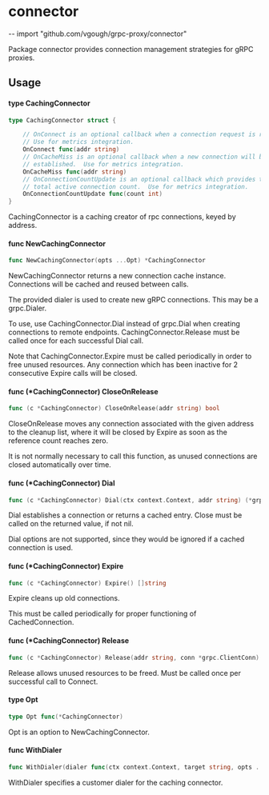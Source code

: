 # connector
--
    import "github.com/vgough/grpc-proxy/connector"

Package connector provides connection management strategies for gRPC proxies.

## Usage

#### type CachingConnector

```go
type CachingConnector struct {

	// OnConnect is an optional callback when a connection request is received.
	// Use for metrics integration.
	OnConnect func(addr string)
	// OnCacheMiss is an optional callback when a new connection will be
	// established.  Use for metrics integration.
	OnCacheMiss func(addr string)
	// OnConnectionCountUpdate is an optional callback which provides the
	// total active connection count.  Use for metrics integration.
	OnConnectionCountUpdate func(count int)
}
```

CachingConnector is a caching creator of rpc connections, keyed by address.

#### func  NewCachingConnector

```go
func NewCachingConnector(opts ...Opt) *CachingConnector
```
NewCachingConnector returns a new connection cache instance. Connections will be
cached and reused between calls.

The provided dialer is used to create new gRPC connections. This may be a
grpc.Dialer.

To use, use CachingConnector.Dial instead of grpc.Dial when creating connections
to remote endpoints. CachingConnector.Release must be called once for each
successful Dial call.

Note that CachingConnector.Expire must be called periodically in order to free
unused resources. Any connection which has been inactive for 2 consecutive
Expire calls will be closed.

#### func (*CachingConnector) CloseOnRelease

```go
func (c *CachingConnector) CloseOnRelease(addr string) bool
```
CloseOnRelease moves any connection associated with the given address to the
cleanup list, where it will be closed by Expire as soon as the reference count
reaches zero.

It is not normally necessary to call this function, as unused connections are
closed automatically over time.

#### func (*CachingConnector) Dial

```go
func (c *CachingConnector) Dial(ctx context.Context, addr string) (*grpc.ClientConn, error)
```
Dial establishes a connection or returns a cached entry. Close must be called on
the returned value, if not nil.

Dial options are not supported, since they would be ignored if a cached
connection is used.

#### func (*CachingConnector) Expire

```go
func (c *CachingConnector) Expire() []string
```
Expire cleans up old connections.

This must be called periodically for proper functioning of CachedConnection.

#### func (*CachingConnector) Release

```go
func (c *CachingConnector) Release(addr string, conn *grpc.ClientConn)
```
Release allows unused resources to be freed. Must be called once per successful
call to Connect.

#### type Opt

```go
type Opt func(*CachingConnector)
```

Opt is an option to NewCachingConnector.

#### func  WithDialer

```go
func WithDialer(dialer func(ctx context.Context, target string, opts ...grpc.DialOption) (*grpc.ClientConn, error)) Opt
```
WithDialer specifies a customer dialer for the caching connector.
